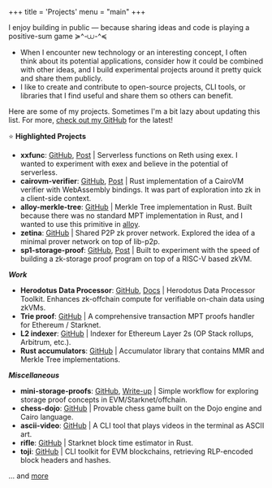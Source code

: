 +++
title = 'Projects'
menu = "main"
+++

I enjoy building in public — because sharing ideas and code is playing a positive-sum game ≽^-⩊-^≼

- When I encounter new technology or an interesting concept, I often think about its potential applications, consider how it could be combined with other ideas, and I build experimental projects around it pretty quick and share them publicly.
- I like to create and contribute to open-source projects, CLI tools, or libraries that I find useful and share them so others can benefit.

Here are some of my projects. Sometimes I'm a bit lazy about updating this list. For more, [check out my GitHub](https://github.com/rkdud007) for the latest!

⭐️ **Highlighted Projects**

- **xxfunc**: [GitHub](https://github.com/rkdud007/xxfunc), [Post](https://x.com/piapark_eth/status/1825051859985330598) | Serverless functions on Reth using exex. I wanted to experiment with exex and believe in the potential of serverless.
- **cairovm-verifier**: [GitHub](https://github.com/iosis-tech/cairovm-verifier), [Post](https://x.com/piapark_eth/status/1814387878660571496) | Rust implementation of a CairoVM verifier with WebAssembly bindings. It was part of exploration into zk in a client-side context.
- **alloy-merkle-tree**: [GitHub](https://github.com/rkdud007/alloy-merkle-tree) | Merkle Tree implementation in Rust. Built because there was no standard MPT implementation in Rust, and I wanted to use this primitive in [alloy](https://github.com/alloy-rs).
- **zetina**: [GitHub](https://github.com/iosis-tech/zetina) | Shared P2P zk prover network. Explored the idea of a minimal prover network on top of lib-p2p.
- **sp1-storage-proof**: [GitHub](https://github.com/rkdud007/sp1-storage-proof), [Post](https://x.com/jtguibas/status/1758227197654114791) | Built to experiment with the speed of building a zk-storage proof program on top of a RISC-V based zkVM.

**_Work_**

- **Herodotus Data Processor**: [GitHub](https://github.com/HerodotusDev/hdp), [Docs](https://docs.herodotus.dev/herodotus-docs/developers/data-processor) | Herodotus Data Processor Toolkit. Enhances zk-offchain compute for verifiable on-chain data using zkVMs.
- **Trie proof**: [GitHub](https://github.com/HerodotusDev/trie-proofs) | A comprehensive transaction MPT proofs handler for Ethereum / Starknet.
- **L2 indexer**: [GitHub](https://github.com/HerodotusDev/L2-indexer) | Indexer for Ethereum Layer 2s (OP Stack rollups, Arbitrum, etc.).
- **Rust accumulators**: [GitHub](https://github.com/HerodotusDev/rust-accumulators) | Accumulator library that contains MMR and Merkle Tree implementations.

**_Miscellaneous_**

- **mini-storage-proofs**: [GitHub](https://github.com/rkdud007/mini-storage-proofs), [Write-up](https://www.piapark.me/mini-storage-proofs) | Simple workflow for exploring storage proof concepts in EVM/Starknet/offchain.
- **chess-dojo**: [GitHub](https://github.com/rkdud007/chess-dojo) | Provable chess game built on the Dojo engine and Cairo language.
- **ascii-video**: [GitHub](https://github.com/rkdud007/ascii-video) | A CLI tool that plays videos in the terminal as ASCII art.
- **rifle**: [GitHub](https://github.com/rkdud007/rifle) | Starknet block time estimator in Rust.
- **toji**: [GitHub](https://github.com/rkdud007/toji) | CLI toolkit for EVM blockchains, retrieving RLP-encoded block headers and hashes.

... and [more](https://github.com/rkdud007)

